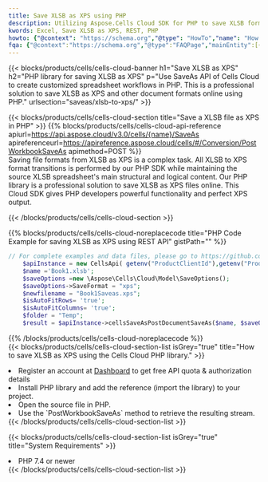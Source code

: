 ```yaml
---
title: Save XLSB as XPS using PHP 
description: Utilizing Aspose.Cells Cloud SDK for PHP to save XLSB format file as XPS format file. 
kwords: Excel, Save XLSB as XPS, REST, PHP
howto: {"@context": "https://schema.org","@type": "HowTo","name": "How to save XLSB as XPS using the Cells Cloud PHP library.","description": "How to save XLSB as XPS using the Cells Cloud PHP library.","image": {"@type": "ImageObject"},"url": "/php/saveas/xlsb-to-xps/","step": [{ "@type": "HowToStep","name": "How to save XLSB as XPS using the Cells Cloud PHP library. step 1", "image": {"@type": "ImageObject",},"url": "/php/saveas/xlsb-to-xps/","text": "Register an account at <a href='https://dashboard.aspose.cloud/'>Dashboard</a> to get free API quota & authorization details",},{ "@type": "HowToStep","name": "How to save XLSB as XPS using the Cells Cloud PHP library. step 1", "image": {"@type": "ImageObject",},"url": "/php/saveas/xlsb-to-xps/","text": "Install PHP library and add the reference (import the library) to your project.",},{ "@type": "HowToStep","name": "How to save XLSB as XPS using the Cells Cloud PHP library. step 1", "image": {"@type": "ImageObject",},"url": "/php/saveas/xlsb-to-xps/","text": "Open the source file in PHP.",},{ "@type": "HowToStep","name": "How to save XLSB as XPS using the Cells Cloud PHP library. step 1", "image": {"@type": "ImageObject",},"url": "/php/saveas/xlsb-to-xps/","text": "Use the `PostWorkbookSaveAs` method to retrieve the resulting stream.",}, ],"supply": {"@type": "HowToSupply","name": "document"},"tool": [{"@type": "HowToTool","name": "phpstorm, Visual Studio Code, Eclipse"},{"@type": "HowToTool","name": "Aspose Cells"}],"totalTime": "PT6M"}
fqa: {"@context":"https://schema.org","@type":"FAQPage","mainEntity":[{"@type":"Question","name":"Why save file as other formats file in C# using REST API?","acceptedAnswer":{"@type":"Answer","text":"Documents are encoded in many ways, and some files may be incompatible with the software you use. To open and read such files, just save them as appropriate file formats.<br/><ol><li>Install .NET SDK and add the reference (import the library) to your project.</li><li>Open the source file in C# using REST API.</li><li>Call the PostWorkbookSaveAsRequest() method, passing an output filename with required extension.</li><li>Get the result of save as a separate file.</li></ol>"}},{"@type":"Question","name":"What file formats can I save as with your C# library?","acceptedAnswer":{"@type":"Answer","text":"We support a variety of file formats for conversion using .NET library, including XLSX, Excel, xls , PDF, CSV, HTML, Markdown, XML, PNG, JPG, TIFF, Json, TXT and many more."}},{"@type":"Question","name":"What is the maximum allowed file size for conversion using this .NET library?","acceptedAnswer":{"@type":"Answer","text":"There are no file size limits for format conversions using .NET library."}}]}
---
```



{{< blocks/products/cells/cells-cloud-banner h1="Save XLSB as XPS" h2="PHP library for saving XLSB as XPS" p="Use SaveAs API of Cells Cloud to create customized spreadsheet workflows in PHP. This is a professional solution to save XLSB as XPS and other document formats online using PHP." urlsection="saveas/xlsb-to-xps/" >}}

{{< blocks/products/cells/cells-cloud-section  title="Save a XLSB file as XPS in PHP" >}}
{{% blocks/products/cells/cells-cloud-api-reference  apiurl=https://api.aspose.cloud/v3.0/cells/{name}/SaveAs  apireferenceurl=https://apireference.aspose.cloud/cells/#/Conversion/PostWorkbookSaveAs  apimethod=POST %}}
<br/>
Saving file formats from XLSB as XPS is a complex task. All XLSB to XPS format transitions is performed by our PHP SDK while maintaining the source XLSB spreadsheet's main structural and logical content. Our PHP library is a professional solution to save XLSB as XPS files online. This Cloud SDK gives PHP developers powerful functionality and perfect XPS output.

{{< /blocks/products/cells/cells-cloud-section >}}

{{% blocks/products/cells/cells-cloud-noreplacecode title="PHP Code Example for saving XLSB as XPS using REST API" gistPath="" %}}
  
```php
// For complete examples and data files, please go to https://github.com/aspose-cells-cloud/aspose-cells-cloud-php/
    $apiInstance = new CellsApi( getenv("ProductClientId"),getenv("ProductClientSecret") );
    $name ='Book1.xlsb';
    $saveOptions =new \Aspose\Cells\Cloud\Model\SaveOptions();
    $saveOptions->SaveFormat = "xps";
    $newfilename = "Book1Saveas.xps";
    $isAutoFitRows= 'true';
    $isAutoFitColumns= 'true';
    $folder = "Temp";
    $result = $apiInstance->cellsSaveAsPostDocumentSaveAs($name, $saveOptions, $newfilename,$isAutoFitRows, $isAutoFitColumns, $folder);
```
  
{{% /blocks/products/cells/cells-cloud-noreplacecode  %}}
<br/>
{{< blocks/products/cells/cells-cloud-section-list isGrey="true"  title="How to save XLSB as XPS using the Cells Cloud PHP library." >}}
<li>Register an account at <a href="https://dashboard.aspose.cloud/">Dashboard</a> to get free API quota & authorization details</li>
<li>Install PHP library and add the reference (import the library) to your project.</li>
<li>Open the source file in PHP.</li>
<li>Use the `PostWorkbookSaveAs` method to retrieve the resulting stream.</li>
{{< /blocks/products/cells/cells-cloud-section-list >}}

{{< blocks/products/cells/cells-cloud-section-list isGrey="true"  title="System Requirements" >}}
<li>PHP 7.4 or newer</li>
{{< /blocks/products/cells/cells-cloud-section-list >}}
